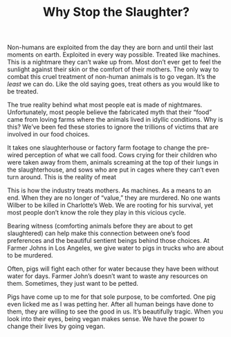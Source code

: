 ﻿---
layout: page
title: Why Stop the Slaughter?
---
Non-humans are exploited from the day they are born and until their last moments on earth. Exploited in every way possible. Treated like machines. This is a nightmare they can’t wake up from. Most don’t ever get to feel the sunlight against their skin or the comfort of their mothers. The only way to combat this cruel treatment of non-human animals is to go vegan. It’s the *least* we can do. Like the old saying goes, treat others as you would like to be treated. 

The true reality behind what most people eat is made of nightmares. Unfortunately, most people believe the fabricated myth that their “food” came from loving farms where the animals lived in idyllic conditions. Why is this? We’ve been fed these stories to ignore the trillions of victims that are involved in our food choices. 

It takes one slaughterhouse or factory farm footage to change the pre-wired perception of what we call food. Cows crying for their children who were taken away from them, animals screaming at the top of their lungs in the slaughterhouse, and sows who are put in cages where they can’t even turn around. This is the reality of meat

This is how the industry treats mothers. As machines. As a means to an end. When they are no longer of “value,” they are murdered. No one wants Wilber to be killed in Charlotte’s Web. We are rooting for his survival, yet most people don’t know the role they play in this vicious cycle.

 Bearing witness (comforting animals before they are about to get slaughtered) can help make this connection between one’s food preferences and the beautiful sentient beings behind those choices. At Farmer Johns in Los Angeles, we give water to pigs in trucks who are about to be murdered. 

Often, pigs will fight each other for water because they have been without water for days. Farmer John’s doesn’t want to waste any resources on them. Sometimes, they just want to be petted. 

Pigs have come up to me for that sole purpose, to be comforted. One pig even licked me as I was petting her.
After all human beings have done to them, they are willing to see the good in us.
It’s beautifully tragic.
When you look into their eyes, being vegan makes sense. We have the power to change their lives by going vegan. 
